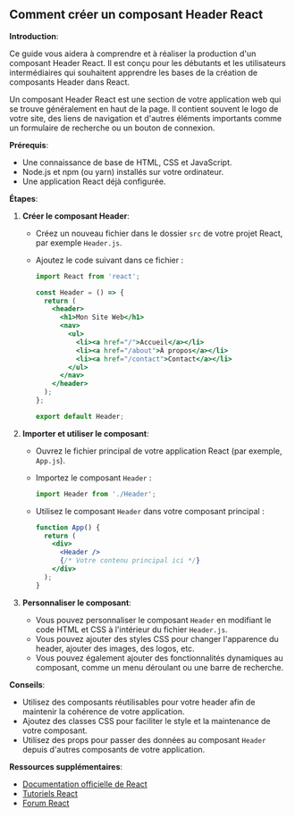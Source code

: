 ##  Comment créer un composant Header React 

**Introduction**:

Ce guide vous aidera à comprendre et à réaliser la production d'un composant Header React. Il est conçu pour les débutants et les utilisateurs intermédiaires qui souhaitent apprendre les bases de la création de composants Header dans React.

Un composant Header React est une section de votre application web qui se trouve généralement en haut de la page. Il contient souvent le logo de votre site, des liens de navigation et d'autres éléments importants comme un formulaire de recherche ou un bouton de connexion. 

**Prérequis**:

* Une connaissance de base de HTML, CSS et JavaScript.
* Node.js et npm (ou yarn) installés sur votre ordinateur.
* Une application React déjà configurée.

**Étapes**:

1. **Créer le composant Header**:

   * Créez un nouveau fichier dans le dossier `src` de votre projet React, par exemple `Header.js`.
   * Ajoutez le code suivant dans ce fichier :

     ```jsx
     import React from 'react';

     const Header = () => {
       return (
         <header>
           <h1>Mon Site Web</h1>
           <nav>
             <ul>
               <li><a href="/">Accueil</a></li>
               <li><a href="/about">À propos</a></li>
               <li><a href="/contact">Contact</a></li>
             </ul>
           </nav>
         </header>
       );
     };

     export default Header;
     ```

2. **Importer et utiliser le composant**:

   * Ouvrez le fichier principal de votre application React (par exemple, `App.js`).
   * Importez le composant `Header` :

     ```jsx
     import Header from './Header';
     ```

   * Utilisez le composant `Header` dans votre composant principal :

     ```jsx
     function App() {
       return (
         <div>
           <Header />
           {/* Votre contenu principal ici */}
         </div>
       );
     }
     ```

3. **Personnaliser le composant**:

   * Vous pouvez personnaliser le composant `Header` en modifiant le code HTML et CSS à l'intérieur du fichier `Header.js`. 
   * Vous pouvez ajouter des styles CSS pour changer l'apparence du header, ajouter des images, des logos, etc.
   * Vous pouvez également ajouter des fonctionnalités dynamiques au composant, comme un menu déroulant ou une barre de recherche.

**Conseils**:

* Utilisez des composants réutilisables pour votre header afin de maintenir la cohérence de votre application.
* Ajoutez des classes CSS pour faciliter le style et la maintenance de votre composant.
* Utilisez des props pour passer des données au composant `Header` depuis d'autres composants de votre application.

**Ressources supplémentaires**:

* [Documentation officielle de React](https://reactjs.org/docs/getting-started.html)
* [Tutoriels React](https://www.freecodecamp.org/news/react-tutorial/)
* [Forum React](https://reactjs.org/community.html)



